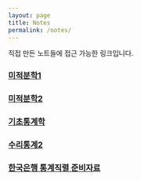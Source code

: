 ```yaml
---
layout: page
title: Notes
permalink: /notes/
---
```


직접 만든 노트들에 접근 가능한 링크입니다.

### [미적분학1](https://yitae-kwon.github.io/book-cal1/)

### [미적분학2](https://yitae-kwon.github.io/book-cal2/)

### [기초통계학](https://yitae-kwon.github.io/book-elstat/)

### [수리통계2](https://yitae-kwon.github.io/book-mathstat2/)

### [한국은행 통계직렬 준비자료](https://yitae-kwon.github.io/bok-stat/)
